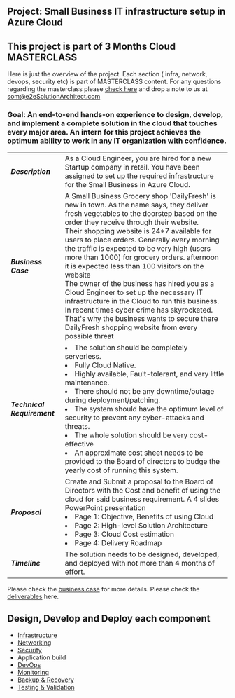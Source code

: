 ## Project: Small Business IT infrastructure setup in Azure Cloud

## This project is part of 3 Months Cloud MASTERCLASS
Here is just the overview of the project. Each section ( infra, network, devops, security etc) is part of MASTERCLASS content. For any questions regarding the masterclass please [check here](https://github.com/e2eSolutionArchitect/academy/tree/main/masterclass) and drop a note to us at som@e2eSolutionArchitect.com

### Goal: An end-to-end hands-on experience to design, develop, and implement a complete solution in the cloud that touches every major area. An intern for this project achieves the optimum ability to work in any IT organization with confidence.  

|   |   |
|---|---|
|  ***Description*** |  As a Cloud Engineer, you are hired for a new Startup company in retail. You have been assigned to set up the required infrastructure for the Small Business in Azure Cloud. | 
| ***Business Case***  |  A Small Business Grocery shop 'DailyFresh' is new in town. As the name says, they deliver fresh vegetables to the doorstep based on the order they receive through their website. <br>Their shopping website is 24*7 available for users to place orders. Generally every morning the traffic is expected to be very high (users more than 1000) for grocery orders. afternoon it is expected less than 100 visitors on the website<br> The owner of the business has hired you as a Cloud Engineer to set up the necessary IT infrastructure in the Cloud to run this business. In recent times cyber crime has skyrocketed. That's why the business wants to secure there DailyFresh shopping website from every possible threat |
|  ***Technical Requirement*** |  <ui> <li> The solution should be completely serverless. </li> <li>Fully Cloud Native. </li> <li> Highly available, Fault-tolerant, and very little maintenance. </li> <li>There should not be any downtime/outage during deployment/patching. </li> <li> The system should have the optimum level of security to prevent any cyber-attacks and threats.</li> <li> The whole solution should be very cost-effective </li> <li> An approximate cost sheet needs to be provided to the Board of directors to budge the yearly cost of running this system.| 
|  ***Proposal*** | Create and Submit a proposal to the Board of Directors with the Cost and benefit of using the cloud for said business requirement. A 4 slides PowerPoint presentation <ui> <li> Page 1: Objective, Benefits of using Cloud </li> <li>Page 2: High-level Solution Architecture </li> <li> Page 3: Cloud Cost estimation </li> <li> Page 4: Delivery Roadmap </li></ui>| 
|  ***Timeline*** |  The solution needs to be designed, developed, and deployed with not more than 4 months of effort. | 

Please check the [business case]() for more details. 
Please check the [deliverables](https://github.com/e2eSolutionArchitect/azure-cloud-masterclass/blob/main/projects/small-business-setup/11-deliverables.md) here. 

## Design, Develop and Deploy each component 

- [Infrastructure](https://github.com/e2eSolutionArchitect/azure-cloud-masterclass/blob/main/projects/small-business-setup/05-infra-requirements.md)
- [Networking](https://github.com/e2eSolutionArchitect/azure-cloud-masterclass/blob/main/projects/small-business-setup/06-networking-requirements.md)
- [Security](https://github.com/e2eSolutionArchitect/azure-cloud-masterclass/blob/main/projects/small-business-setup/03-security-requirements.md)
- Application build
- [DevOps](https://github.com/e2eSolutionArchitect/azure-cloud-masterclass/blob/main/projects/small-business-setup/07-devops-requirements.md)
- [Monitoring](https://github.com/e2eSolutionArchitect/azure-cloud-masterclass/blob/main/projects/small-business-setup/08-monitoring-requirements.md)
- [Backup & Recovery](https://github.com/e2eSolutionArchitect/azure-cloud-masterclass/blob/main/projects/small-business-setup/09-backup-requirements.md)
- [Testing & Validation](https://github.com/e2eSolutionArchitect/azure-cloud-masterclass/blob/main/projects/small-business-setup/10-qa-testing.md)
